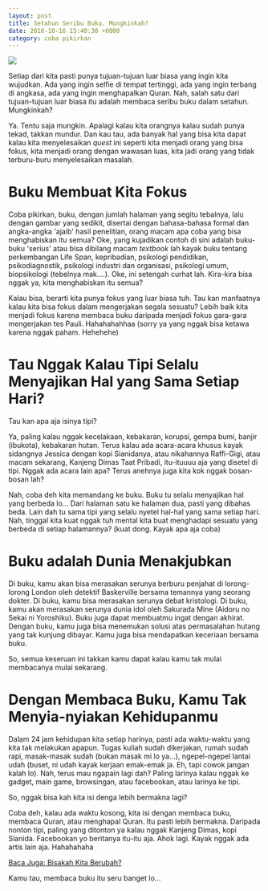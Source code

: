 ```yaml
---
layout: post
title: Setahun Seribu Buku. Mungkinkah?
date: 2016-10-16 15:40:30 +0800
category: coba pikirkan
---
```


![]({{site.url}}/gambar/buku.jpg)

Setiap dari kita pasti punya tujuan-tujuan luar biasa yang ingin kita wujudkan. Ada yang ingin selfie di tempat tertinggi, ada yang ingin terbang di angkasa, ada yang ingin menghapalkan Quran. Nah, salah satu dari tujuan-tujuan luar biasa itu adalah membaca seribu buku dalam setahun. Mungkinkah?

<!-- more -->

Ya. Tentu saja mungkin. Apalagi kalau kita orangnya kalau sudah punya tekad, takkan mundur. Dan kau tau, ada banyak hal yang bisa kita dapat kalau kita menyelesaikan _quest_ ini seperti kita menjadi orang yang bisa fokus, kita menjadi orang dengan wawasan luas, kita jadi orang yang tidak terburu-buru menyelesaikan masalah.

# Buku Membuat Kita Fokus

Coba pikirkan, buku, dengan jumlah halaman yang segitu tebalnya, lalu dengan gambar yang sedikit, disertai dengan bahasa-bahasa formal dan angka-angka 'ajaib' hasil penelitian, orang macam apa coba yang bisa menghabiskan itu semua? Oke, yang kujadikan contoh di sini adalah buku-buku 'serius' atau bisa dibilang macam _textbook_ lah kayak buku tentang perkembangan Life Span, kepribadian, psikologi pendidikan, psikodiagnostik, psikologi industri dan organisasi, psikologi umum, biopsikologi (tebelnya mak....). Oke, ini setengah curhat lah. Kira-kira bisa nggak ya, kita menghabiskan itu semua?

Kalau bisa, berarti kita punya fokus yang luar biasa tuh. Tau kan manfaatnya kalau kita bisa fokus dalam mengerjakan segala sesuatu? Lebih baik kita menjadi fokus karena membaca buku daripada menjadi fokus gara-gara mengerjakan tes Pauli. Hahahahahhaa (sorry ya yang nggak bisa ketawa karena nggak paham. Hehehehe)

# Tau Nggak Kalau Tipi Selalu Menyajikan Hal yang Sama Setiap Hari?

Tau kan apa aja isinya tipi?

Ya, paling kalau nggak kecelakaan, kebakaran, korupsi, gempa bumi, banjir (ibukota), kebakaran hutan. Terus kalau ada acara-acara khusus kayak sidangnya Jessica dengan kopi Sianidanya, atau nikahannya Raffi-Gigi, atau macam sekarang, Kanjeng Dimas Taat Pribadi, itu-ituuuu aja yang disetel di tipi. Nggak ada acara lain apa? Terus anehnya juga kita kok nggak bosan-bosan lah?

Nah, coba deh kita memandang ke buku. Buku tu selalu menyajikan hal yang berbeda lo... Dari halaman satu ke halaman dua, pasti yang dibahas beda. Lain dah tu sama tipi yang selalu nyetel hal-hal yang sama setiap hari. Nah, tinggal kita kuat nggak tuh mental kita buat menghadapi sesuatu yang berbeda di setiap halamannya? (kuat dong. Kayak apa aja coba)

# Buku adalah Dunia Menakjubkan

Di buku, kamu akan bisa merasakan serunya berburu penjahat di lorong-lorong London oleh detektif Baskerville bersama temannya yang seorang dokter. Di buku, kamu bisa merasakan serunya debat kristologi. Di buku, kamu akan merasakan serunya dunia idol oleh Sakurada Mine (Aidoru no Sekai ni Yoroshiku). Buku juga dapat membuatmu ingat dengan akhirat. Dengan buku, kamu juga bisa menemukan solusi atas permasalahan hutang yang tak kunjung dibayar. Kamu juga bisa mendapatkan keceriaan bersama buku.

So, semua keseruan ini takkan kamu dapat kalau kamu tak mulai membacanya mulai sekarang.

# Dengan Membaca Buku, Kamu Tak Menyia-nyiakan Kehidupanmu

Dalam 24 jam kehidupan kita setiap harinya, pasti ada waktu-waktu yang kita tak melakukan apapun. Tugas kuliah sudah dikerjakan, rumah sudah rapi, masak-masak sudah (bukan masak mi lo ya...), ngepel-ngepel lantai udah (buset, ni udah kayak kerjaan emak-emak ja. Eh, tapi cowok jangan kalah lo). Nah, terus mau ngapain lagi dah? Paling larinya kalau nggak ke gadget, main game, browsingan, atau facebookan, atau larinya ke tipi.

So, nggak bisa kah kita isi denga lebih bermakna lagi?

Coba deh, kalau ada waktu kosong, kita isi dengan membaca buku, membaca Quran, atau menghapal Quran. Itu pasti lebih bermakna. Daripada nonton tipi, paling yang ditonton ya kalau nggak Kanjeng Dimas, kopi Sianida. Facebookan yo beritanya itu-itu aja. Ahok lagi. Kayak nggak ada artis lain aja. Hahahahaha

[Baca Juga: Bisakah Kita Berubah?]({{site.url}}/2016/10/08/bisakah-kita-berubah)

Kamu tau, membaca buku itu seru banget lo...